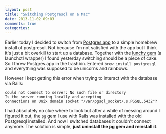 ```yaml
---
layout: post
title: "Switching Postgresql on a Mac"
date: 2013-11-02 09:03
comments: true
categories: 
---
```


Earlier today I decided to switch from [Postgres.app](http://postgresapp.com) to
a simple homebrew install of postgresql. Not because I'm not satisfied with the
app but I think it's just a bit overkill to start up a database. Together with
the [lunchy gem](https://github.com/mperham/lunchy) (a launchctl wrapper)
I found yesterday switching should be a piece of cake. So I threw Postgres.app
in the trashbin. Entered `brew install postgresql` and everything was supposed
to be unicorns and rainbows.

<!-- more -->

However I kept getting this error when trying to interact with the database via
Rails:
```
could not connect to server: No such file or directory
Is the server running locally and accepting
connections on Unix domain socket "/var/pgsql_socket/.s.PGSQL.5432"?
```
I had absolutely no clue where to look but after a while of messing around I
figured it out, the `pg` gem I use with Rails was installed with the old
Postgresql installed. And now I switched databases it couldn't connect anymore.
The solution is simple, **just uninstall the pg gem and reinstall it**.
